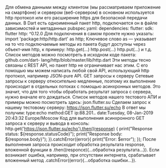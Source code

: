 Для обмена данными между клиентом (мы рассматриваем приложение на 
смартфоне) и сервером (веб-сервером) в основном используется http 
протокол или его расширение https для безопасной передачи данных.
В Dart есть одноименный пакет http, подключается он в файле зависимостей 
и метаданных pubspec.yaml:
dependencies:
flutter:
sdk: flutter
http: ^0.12.0
Для подключения в самом проекте нужно указать:
import 'package:http/http.dart' as http;
Ключевое слово as — указывает на то что подключаемые методы из пакета 
будут доступны через объект-имя http, к примеру:
http.get(...) 
http.post(...) 
http.put(...) 
и т.д.
Список методов можно посмотреть в исходном коде пакета: github.com/dart-
lang/http/blob/master/lib/http.dart
Эти методы тесно связаны с REST API, но пакет http не ограничивает нас 
этим. С его помощью мы можем написать любой свой API, использующий 
http протокол, например JSON-pure API.
GET запросы к серверу
Сетевые запросы к серверу относительно медленные, поэтому их выполнение 
происходит в отдельных потоках с помощью асинхронных методов. Это 
значит, что для того чтобы обработать результат запроса с сервера, нужно 
вначале его дождаться.
Список методов нашего тестового АПИ и примеры можно посмотреть 
здесь: json.flutter.su
Сделаем запрос к нашему тестовому серверу: https://json.flutter.su/echo
В ответ мы получим:
type:echo
method:GET
ip:88.201.***.***
date:Tuesday, 08-Jan-2019 20:43:32 Europe/Moscow
Код для выполнения асинхронного GET запроса к серверу и вывода в 
консоль:
http.get('https://json.flutter.su/echo').then((response) {
print("Response status: ${response.statusCode}");
print("Response body: ${response.body}");
}).catchError((error){
print("Error: $error");
});
После выполнения запроса происходит обработка результата response, 
вложенной функции в .then((responce){...обработка результата...}).
Если возникает ошибка, например, при отсутствии интернета, срабатывает 
вложенный метод .catchError((error){...обработка ошибки...}).
